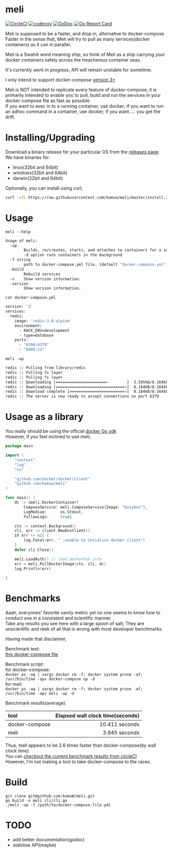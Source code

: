 # meli            

[![CircleCI](https://circleci.com/gh/komuw/meli.svg?style=svg)](https://circleci.com/gh/komuw/meli)
[![codecov](https://codecov.io/gh/komuw/meli/branch/master/graph/badge.svg)](https://codecov.io/gh/komuw/meli)
[![GoDoc](https://godoc.org/github.com/komuw/meli?status.svg)](https://godoc.org/github.com/komuw/meli)
[![Go Report Card](https://goreportcard.com/badge/github.com/komuw/meli)](https://goreportcard.com/report/github.com/komuw/meli)          


Meli is supposed to be a faster, and drop in, alternative to docker-compose. Faster in the sense that, Meli will try to pull as many services(docker containers) 
as it can in parallel. 

Meli is a Swahili word meaning ship; so think of Meli as a ship carrying your docker containers safely across the treacherous container seas.

It's currently work in progress, API will remain unstable for sometime.

I only intend to support docker-compose [version 3+](https://docs.docker.com/compose/compose-file/compose-versioning/)          

Meli is NOT intended to replicate every feature of docker-compose, it is primarily intended to enable you to pull, build and run the services in your docker-compose file as fast as possible.          
If you want to exec in to a running container, use docker; if you want to run an adhoc command in a container, use docker; if you want..... you get the drift.


# Installing/Upgrading          
Download a binary release for your particular OS from the [releases page](https://github.com/komuW/meli/releases)           
We have binaries for:                
- linux(32bit and 64bit)           
- windows(32bit and 64bit)            
- darwin(32bit and 64bit)                     

Optionally, you can install using curl;       
```bash
curl -sfL https://raw.githubusercontent.com/komuw/meli/master/install.sh | sh
```

# Usage  
`meli --help`         
```bash
Usage of meli:
  -up
    	Builds, re/creates, starts, and attaches to containers for a service.
        -d option runs containers in the background
  -f string
    	path to docker-compose.yml file. (default "docker-compose.yml")
  -build
    	Rebuild services
  -v	Show version information.
  -version
    	Show version information.
```

`cat docker-compose.yml`                 
```bash
version: '3'
services:
  redis:
    image: 'redis:3.0-alpine'
    environment:
      - RACK_ENV=development
      - type=database
    ports:
      - "6300:6379"
      - "6400:22"
```           

`meli -up`          
```bash 
redis :: Pulling from library/redis 
redis :: Pulling fs layer 
redis :: Pulling fs layer 
redis :: Downloading [======================>        ]  3.595kB/8.164kB
redis :: Downloading [==============================>]  8.164kB/8.164kB
redis :: Download complete [========================>]  8.164kB/8.164kB
redis :: The server is now ready to accept connections on port 6379
```

# Usage as a library
You really should be using the official [docker Go sdk](https://godoc.org/github.com/moby/moby/client)         
However, if you feel inclined to use meli;
```go
package main

import (
	"context"
	"log"
	"os"

	"github.com/docker/docker/client"
	"github.com/komuw/meli"
)

func main() {
	dc := &meli.DockerContainer{
		ComposeService: meli.ComposeService{Image: "busybox"},
		LogMedium:      os.Stdout,
		FollowLogs:     true}

	ctx := context.Background()
	cli, err := client.NewEnvClient()
	if err != nil {
		log.Fatal(err, " :unable to intialize docker client")
	}
	defer cli.Close()

	meli.LoadAuth() // load dockerhub info
	err = meli.PullDockerImage(ctx, cli, dc)
	log.Println(err)

}
```


# Benchmarks
Aaah, everyones' favorite vanity metric yet no one seems to know how to conduct one in a consistent and scientific manner.          
Take any results you see here with a large spoon of salt; They are unscientific and reek of all that is wrong with most developer benchmarks.             

Having made that disclaimer,                 

Benchmark test:           
[this docker-compose file](https://github.com/komuW/meli/blob/master/testdata/docker-compose.yml)

Benchmark script:               
for docker-compose:      
`docker ps -aq | xargs docker rm -f; docker system prune -af; /usr/bin/time -apv docker-compose up -d`        
for meli:                
`docker ps -aq | xargs docker rm -f; docker system prune -af; /usr/bin/time -apv meli -up -d`            

Benchmark results(average):                       

| tool           | Elapsed wall clock time(seconds) |
| :---           |          ---:                    |
| docker-compose |  10.411 seconds                  |
| meli           |  3.945  seconds                  |

Thus, meli appears to be 2.6 times faster than docker-compose(by wall clock time).           
You can [checkout the current benchmark results from circleCI](https://circleci.com/gh/komuW/meli/)              
However, I'm not making a tool to take docker-compose to the races.                   

# Build                   
`git clone git@github.com:komuW/meli.git`           
`go build -o meli cli/cli.go`           
`./meli -up -f /path/to/docker-compose-file.yml`                   


# TODO
- add better documentation(godoc)
- stabilise API(maybe)
